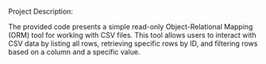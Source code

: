 Project Description:

The provided code presents a simple read-only Object-Relational Mapping (ORM) tool for working with CSV files. This tool allows users to interact with CSV data by listing all rows, retrieving specific rows by ID, and filtering rows based on a column and a specific value.
